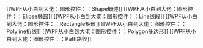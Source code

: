 [[WPF从小白到大佬：图形控件：：Shape概述]]
[[WPF从小白到大佬：图形控件：：Elipse椭圆]]
[[WPF从小白到大佬：图形控件：：Line线段]]
[[WPF从小白到大佬：图形控件：：Rectangle矩形]]
[[WPF从小白到大佬：图形控件：：Polyline折线]]
[[WPF从小白到大佬：图形控件：：Polygon多边形]]
[[WPF从小白到大佬：图形控件：：Path路径]]


